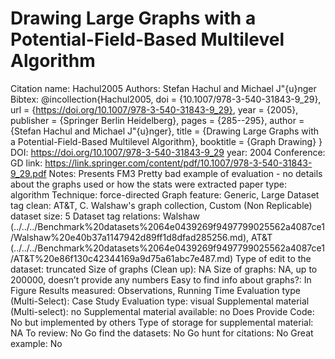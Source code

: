 # Drawing Large Graphs with a Potential-Field-Based Multilevel Algorithm

Citation name: Hachul2005
Authors: Stefan Hachul and Michael J\"{u}nger
Bibtex: @incollection{Hachul2005,
doi = {10.1007/978-3-540-31843-9_29},
url = {https://doi.org/10.1007/978-3-540-31843-9_29},
year = {2005},
publisher = {Springer Berlin Heidelberg},
pages = {285--295},
author = {Stefan Hachul and Michael J\"{u}nger},
title = {Drawing Large Graphs with a Potential-Field-Based Multilevel Algorithm},
booktitle = {Graph Drawing}
}
DOI: https://doi.org/10.1007/978-3-540-31843-9_29
year: 2004
Conference: GD
link: https://link.springer.com/content/pdf/10.1007/978-3-540-31843-9_29.pdf
Notes: Presents FM3
Pretty bad example of evaluation - no details about the graphs used or how the stats were extracted
paper type: algorithm
Technique: force-directed
Graph feature: Generic, Large
Dataset tag clean: AT&T, C. Walshaw's graph collection, Custom (Non Replicable)
dataset size: 5
Dataset tag relations: Walshaw (../../../Benchmark%20datasets%2064e0439269f9497799025562a4087ce1/Walshaw%20e40b37a1147942d89ff1d8dfad285256.md), AT&T (../../../Benchmark%20datasets%2064e0439269f9497799025562a4087ce1/AT&T%20e86f130c42344169a9d75a61abc7e487.md)
Type of edit to the dataset: truncated
Size of graphs (Clean up): NA
Size of graphs: NA, up to 200000, doesn’t provide any numbers
Easy to find info about graphs?: In Figure
Results measured: Observations, Running Time
Evaluation type (Multi-Select): Case Study
Evaluation type: visual
Supplemental material (Multi-select): no
Supplemental material available: no
Does Provide Code: No but implemented by others
Type of storage for supplemental material: NA
To review: No
Go find the datasets: No
Go hunt for citations: No
Great example: No